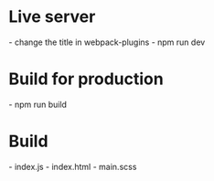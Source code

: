 <h1>Live server</h1>
- change the title in webpack-plugins
- npm run dev

<h1>Build for production</h1>
- npm run build

<h1>Build</h1>
- index.js
- index.html
- main.scss